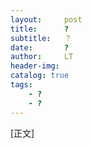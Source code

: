 ```yaml
---
layout:     post
title:      ?
subtitle:   ？
date:       ?
author:     LT
header-img: 
catalog: true
tags:
    - ?
    - ?
---
```


[正文]